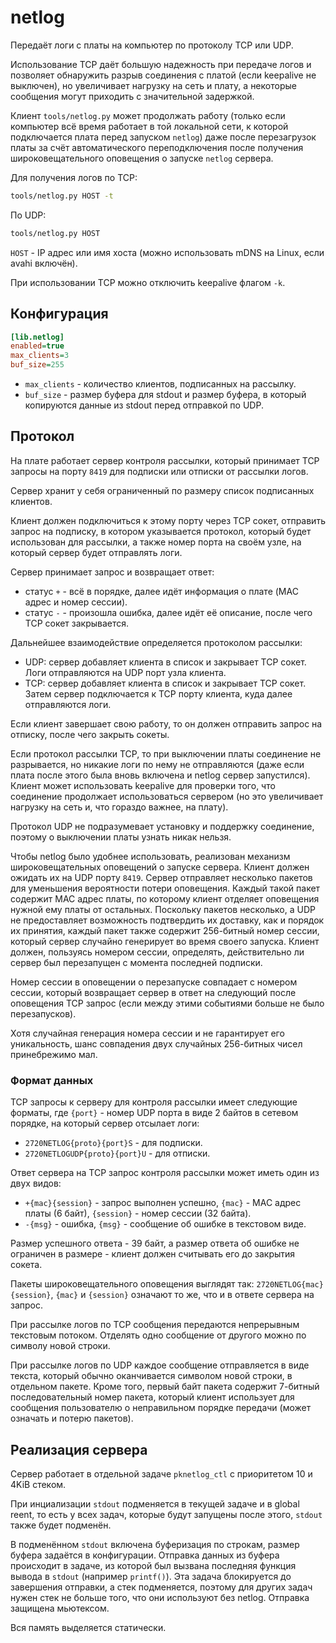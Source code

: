 # netlog
Передаёт логи с платы на компьютер по протоколу TCP или UDP.

Использование TCP даёт большую надежность при передаче логов и позволяет обнаружить разрыв
соединения с платой (если keepalive не выключен), но увеличивает нагрузку на сеть и плату, а
некоторые сообщения могут приходить с значительной задержкой.

Клиент `tools/netlog.py` может продолжать работу (только если компьютер всё время работает в той
локальной сети, к которой подключается плата перед запуском `netlog`) даже после перезагрузок платы
за счёт автоматического переподключения после получения широковещательного оповещения о запуске
`netlog` сервера.

Для получения логов по TCP:
```bash
tools/netlog.py HOST -t
```

По UDP:
```bash
tools/netlog.py HOST
```

`HOST` - IP адрес или имя хоста (можно использовать mDNS на Linux, если avahi включён).

При использовании TCP можно отключить keepalive флагом `-k`.

## Конфигурация
```ini
[lib.netlog]
enabled=true
max_clients=3
buf_size=255
```

* `max_clients` - количество клиентов, подписанных на рассылку.
* `buf_size` - размер буфера для stdout и размер буфера, в который копируются данные из stdout перед
  отправкой по UDP.

## Протокол
На плате работает сервер контроля рассылки, который принимает TCP запросы на порту `8419` для
подписки или отписки от рассылки логов.

Сервер хранит у себя ограниченный по размеру список подписанных клиентов.

Клиент должен подключиться к этому порту через TCP сокет, отправить запрос на подписку, в котором
указывается протокол, который будет использован для рассылки, а также номер порта на своём узле,
на который сервер будет отправлять логи.

Сервер принимает запрос и возвращает ответ:
* статус `+` - всё в порядке, далее идёт информация о плате (MAC адрес и номер сессии).
* статус `-` - произошла ошибка, далее идёт её описание, после чего TCP сокет закрывается.

Дальнейшее взаимодействие определяется протоколом рассылки:
* UDP: сервер добавляет клиента в список и закрывает TCP сокет. Логи отправляются на UDP порт узла
  клиента.
* TCP: сервер добавляет клиента в список и закрывает TCP сокет. Затем сервер подключается к TCP
  порту клиента, куда далее отправляются логи.

Если клиент завершает свою работу, то он должен отправить запрос на отписку, после чего закрыть
сокеты.

Если протокол рассылки TCP, то при выключении платы соединение не разрывается, но никакие логи по
нему не отправляются (даже если плата после этого была вновь включена и netlog сервер запустился).
Клиент может использовать keepalive для проверки того, что соединение продолжает использоваться
сервером (но это увеличивает нагрузку на сеть и, что гораздо важнее, на плату).

Протокол UDP не подразумевает установку и поддержку соединение, поэтому o выключении платы узнать
никак нельзя.

Чтобы netlog было удобнее использовать, реализован механизм широковещательных оповещений о запуске
сервера. Клиент должен ожидать их на UDP порту `8419`. Сервер отправляет несколько пакетов для
уменьшения вероятности потери оповещения. Каждый такой пакет содержит MAC адрес платы, по которому
клиент отделяет оповещения нужной ему платы от остальных. Поскольку пакетов несколько, а UDP не
предоставляет возможность подтвердить их доставку, как и порядок их принятия, каждый пакет также
содержит 256-битный номер сессии, который сервер случайно генерирует во время своего запуска. Клиент
должен, пользуясь номером сессии, определять, действительно ли сервер был перезапущен с момента
последней подписки.

Номер сессии в оповещении о перезапуске совпадает с номером сессии, который возвращает сервер в
ответ на следующий после оповещения TCP запрос (если между этими событиями больше не было
перезапусков).

Хотя случайная генерация номера сессии и не гарантирует его уникальность, шанс совпадения двух
случайных 256-битных чисел принебрежимо мал.

### Формат данных
TCP запросы к серверу для контроля рассылки имеет следующие форматы, где `{port}` - номер UDP
порта в виде 2 байтов в сетевом порядке, на который сервер отсылает логи:
* `2720NETLOG{proto}{port}S` - для подписки.
* `2720NETLOGUDP{proto}{port}U` - для отписки.

Ответ сервера на TCP запрос контроля рассылки может иметь один из двух видов:
* `+{mac}{session}` - запрос выполнен успешно, `{mac}` - MAC адрес платы (6 байт), `{session}` -
   номер сессии (32 байта).
* `-{msg}` - ошибка, `{msg}` - сообщение об ошибке в текстовом виде.

Размер успешного ответа - 39 байт, а размер ответа об ошибке не ограничен в размере - клиент должен
считывать его до закрытия сокета.

Пакеты широковещательного оповещения выглядят так: `2720NETLOG{mac}{session}`, `{mac}` и `{session}`
означают то же, что и в ответе сервера на запрос.

При рассылке логов по TCP сообщения передаются непрерывным текстовым потоком. Отделять одно
сообщение от другого можно по символу новой строки.

При рассылке логов по UDP каждое сообщение отправляется в виде текста, который обычно оканчивается
символом новой строки, в отдельном пакете. Кроме того, первый байт пакета содержит 7-битный
последовательный номер пакета, который клиент использует для сообщения пользователю о неправильном
порядке передачи (может означать и потерю пакетов).

## Реализация сервера
Сервер работает в отдельной задаче `pknetlog_ctl` с приоритетом 10 и 4KiB стеком.

При инциализации `stdout` подменяется в текущей задаче и в global reent, то есть у всех задач,
которые будут запущены после этого, `stdout` также будет подменён.

В подменённом `stdout` включена буферизация по строкам, размер буфера задаётся в конфигурации.
Отправка данных из буфера происходит в задаче, из которой был вызвана последняя функция вывода в
`stdout` (например `printf()`). Эта задача блокируется до завершения отправки, а стек подменяется,
поэтому для других задач нужен стек не больше того, что они используют без netlog. Отправка защищена
мьютексом.

Вся память выделяется статически.
